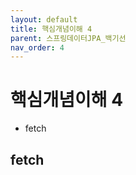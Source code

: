 ```yaml
---
layout: default
title: 핵심개념이해 4
parent: 스프링데이터JPA_백기선
nav_order: 4
---
```


# 핵심개념이해 4

- fetch

## fetch

